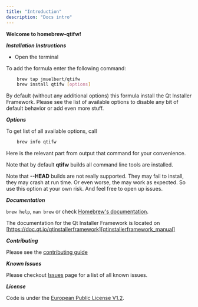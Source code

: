 ```yaml
---
title: "Introduction"
description: "Docs intro"
---
```


**Welcome to homebrew-qtifw!**

***Installation Instructions***

- Open the terminal

To add the formula enter the following command:

```bash
    brew tap jmuelbert/qtifw
    brew install qtifw [options]

```

By default (without any additional options) this formula install the
Qt Installer Framework. Please see the list of available options to
disable any bit of default behavior or add even more stuff.

***Options***

To get list of all available options, call

```bash
    brew info qtifw
```

Here is the relevant part from output that command for your convenience.

Note that by default **qtifw** builds all command line tools are installed.

Note that **--HEAD** builds are not really supported. They may fail to install,
they may crash at run time. Or even worse, the may work as expected. So use this
option at your own risk. And feel free to open up issues.

***Documentation***

`brew help`, `man brew` or check [Homebrew's documentation][homebrew_documetation].

The documentation for the Qt Installer Framework is located on [https://doc.qt.io/qtinstallerframework][qtinstallerframework_manual]

***Contributing***

Please see the [contributing guide][contribution_guide]

***Known Issues***

Please checkout [Issues][github_issues] page for a list of all known issues.

***License***

Code is under the [European Public License V1.2][license].

[license]: https://github.com/jmuelbert/homebrew-qtifw/blob/master/LICENSE

[contribution_guide]: https://github.com/jmuelbert/homebrew-qtifw/blob/master/CONTRIBUTING.md
[github_issues]: https://github.com/jmuelbert/homebrew-qtifw/issues
[qtinstallerframework_manual]: https://doc.qt.io/qtinstallerframework
[homebrew_documetation]: https://github.com/Homebrew/brew/blob/master/README.md
